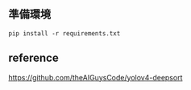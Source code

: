 ## 準備環境
```
pip install -r requirements.txt
```

## reference
https://github.com/theAIGuysCode/yolov4-deepsort
